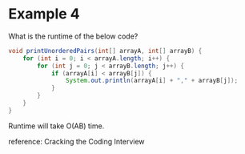 # Example 4

What is the runtime of the below code?

```java
void printUnorderedPairs(int[] arrayA, int[] arrayB) {
	for (int i = 0; i < arrayA.length; i++) {
		for (int j = 0; j < arrayB.length; j++) {
			if (arrayA[i] < arrayB[j]) {
				System.out.println(arrayA[i] + "," + arrayB[j]);
			}
		}
	}
}
```

Runtime will take O(AB) time.

reference: Cracking the Coding Interview